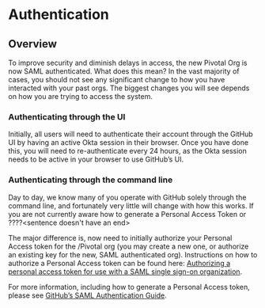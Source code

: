 # Authentication


## Overview 

To improve security and diminish delays in access, the new Pivotal Org is now SAML authenticated.  What does this mean? In the vast majority of cases, you should not see any significant change to how you have interacted with your past orgs.  The biggest changes you will see depends on how you are trying to access the system.

### Authenticating through the UI

Initially, all users will need to authenticate their account through the GitHub UI by having an active Okta session in their browser.  Once you have done this, you will need to re-authenticate every 24 hours, as the Okta session needs to be active in your browser to use GitHub’s UI.

### Authenticating through the command line

Day to day, we know many of you operate with GitHub solely through the command line, and fortunately very little will change with how this works.  If you are not currently aware how to generate a Personal Access Token or ????<sentence doesn't have an end>

The major difference is,  now need to initially authorize your Personal Access token for the /Pivotal org (you may create a new one, or authorize an existing key for the new, SAML authenticated org).  Instructions on how to authorize a Personal Access token can be found here: [Authorizing a personal access token for use with a SAML single sign-on organization](https://help.github.com/articles/authorizing-a-personal-access-token-for-use-with-a-saml-single-sign-on-organization/).

For more information, including how to generate a Personal Access token, please see [GitHub’s SAML Authentication Guide](https://help.github.com/articles/about-authentication-with-saml-single-sign-on/). 
